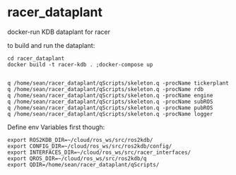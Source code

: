# racer_dataplant
docker-run KDB dataplant for racer

to build and run the dataplant:

    cd racer_dataplant
    docker build -t racer-kdb . ;docker-compose up


    q /home/sean/racer_dataplant/qScripts/skeleton.q -procName tickerplant
    q /home/sean/racer_dataplant/qScripts/skeleton.q -procName rdb
    q /home/sean/racer_dataplant/qScripts/skeleton.q -procName engine
    q /home/sean/racer_dataplant/qScripts/skeleton.q -procName subROS
    q /home/sean/racer_dataplant/qScripts/skeleton.q -procName pubROS
    q /home/sean/racer_dataplant/qScripts/skeleton.q -procName logger


Define env Variables first though:

    export ROS2KDB_DIR=~/cloud/ros_ws/src/ros2kdb/
    export CONFIG_DIR=~/cloud/ros_ws/src/ros2kdb/config/
    export INTERFACES_DIR=~/cloud/ros_ws/src/racer_interfaces/
    export QROS_DIR=~/cloud/ros_ws/src/ros2kdb/q
    export QDIR=/home/sean/racer_dataplant/qScripts/